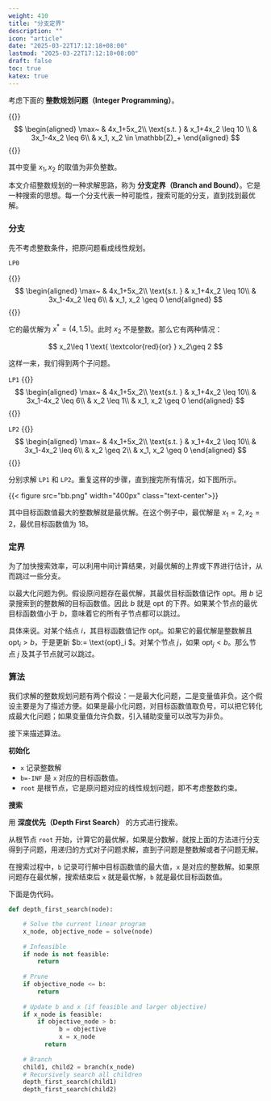 ```yaml
---
weight: 410
title: "分支定界"
description: ""
icon: "article"
date: "2025-03-22T17:12:18+08:00"
lastmod: "2025-03-22T17:12:18+08:00"
draft: false
toc: true
katex: true
---
```


考虑下面的 **整数规划问题（Integer Programming）**。

{{<katex>}}
$$
\begin{aligned}
\max~ & 4x_1+5x_2\\
\text{s.t. } & x_1+4x_2 \leq 10 \\
& 3x_1-4x_2 \leq 6\\
& x_1, x_2 \in \mathbb{Z}_+
\end{aligned}
$$
{{</katex>}}

其中变量 $x_1, x_2$ 的取值为非负整数。

本文介绍整数规划的一种求解思路，称为 **分支定界（Branch and Bound）**。它是一种搜索的思想。每一个分支代表一种可能性，搜索可能的分支，直到找到最优解。

### 分支

先不考虑整数条件，把原问题看成线性规划。

`LP0`

{{<katex>}}
$$
\begin{aligned}
\max~ & 4x_1+5x_2\\
\text{s.t. } & x_1+4x_2 \leq 10\\
& 3x_1-4x_2 \leq 6\\
& x_1, x_2 \geq 0
\end{aligned}
$$
{{</katex>}}

它的最优解为 $x^* = (4, 1.5)$。此时 $x_2$ 不是整数。那么它有两种情况：

$$
x_2\leq 1 \text{ \textcolor{red}{or} } x_2\geq 2
$$

这样一来，我们得到两个子问题。

`LP1` 
{{<katex>}}
$$
\begin{aligned}
\max~ & 4x_1+5x_2\\
\text{s.t. } & x_1+4x_2 \leq 10\\
& 3x_1-4x_2 \leq 6\\
& x_2 \leq 1\\
& x_1, x_2 \geq 0
\end{aligned}
$$
{{</katex>}}

`LP2`
{{<katex>}}
$$
\begin{aligned}
\max~ & 4x_1+5x_2\\
\text{s.t. } & x_1+4x_2 \leq 10\\
& 3x_1-4x_2 \leq 6\\
& x_2 \geq 2\\
& x_1, x_2 \geq 0
\end{aligned}
$$
{{</katex>}}

分别求解 `LP1` 和 `LP2`。重复这样的步骤，直到搜完所有情况，如下图所示。

{{< figure src="bb.png" width="400px" class="text-center">}}

其中目标函数值最大的整数解就是最优解。在这个例子中，最优解是 $x_1=2, x_2=2$，最优目标函数值为 $18$。

### 定界

为了加快搜索效率，可以利用中间计算结果，对最优解的上界或下界进行估计，从而跳过一些分支。

以最大化问题为例。假设原问题存在最优解，其最优目标函数值记作 $\text{opt}$。用 $b$ 记录搜索到的整数解的目标函数值。因此 $b$ 就是  $\text{opt}$ 的下界。如果某个节点的最优目标函数值小于 $b$，意味着它的所有子节点都可以跳过。

具体来说。对某个结点 $i$，其目标函数值记作 $\text{opt}_i$。如果它的最优解是整数解且 $\text{opt}_i > b$，于是更新 $b:= \text{opt}_i $。对某个节点 $j$，如果 $\text{opt}_j < b$。那么节点 $j$ 及其子节点就可以跳过。

### 算法

我们求解的整数规划问题有两个假设：一是最大化问题，二是变量值非负。这个假设主要是为了描述方便。如果是最小化问题，对目标函数值取负号，可以把它转化成最大化问题；如果变量值允许负数，引入辅助变量可以改写为非负。

接下来描述算法。

**初始化**

* `x` 记录整数解
* `b=-INF` 是 `x` 对应的目标函数值。
* `root` 是根节点，它是原问题对应的线性规划问题，即不考虑整数约束。

**搜索**

用 **深度优先（Depth First Search）** 的方式进行搜索。

从根节点 `root` 开始，计算它的最优解，如果是分数解，就按上面的方法进行分支得到子问题，用递归的方式对子问题求解，直到子问题是整数解或者子问题无解。

在搜索过程中，`b` 记录可行解中目标函数值的最大值，`x` 是对应的整数解。如果原问题存在最优解，搜索结束后 `x` 就是最优解，`b` 就是最优目标函数值。

下面是伪代码。

```python
def depth_first_search(node):

    # Solve the current linear program
    x_node, objective_node = solve(node)
    
    # Infeasible
    if node is not feasible:
        return
    
    # Prune
    if objective_node <= b:
        return
        
    # Update b and x (if feasible and larger objective)
    if x_node is feasible:
        if objective_node > b:
    	      b = objective
    	      x = x_node
    	  return
    
    # Branch
    child1, child2 = branch(x_node)
    # Recursively search all children
    depth_first_search(child1)
    depth_first_search(child2)
```
